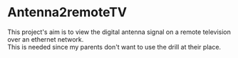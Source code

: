 # Antenna2remoteTV
This project's aim is to view the digital antenna signal on a remote television over an ethernet network. <br>
This is needed since my parents don't want to use the drill at their place.

